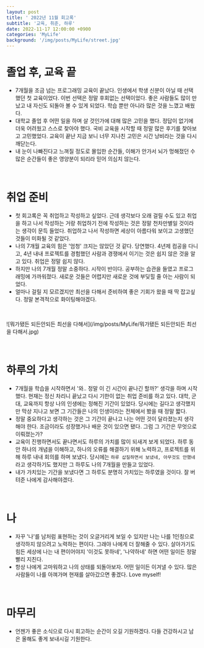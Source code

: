 ```yaml
---
layout: post
title: ' 2022년 11월 회고록'
subtitle: '교육, 취준, 하루'
date: 2022-11-17 12:00:00 +0900
categories: 'MyLife'
background: '/img/posts/MyLife/street.jpg'
---
```


# 졸업 후, 교육 끝
- 7개월을 조금 넘는 프로그래밍 교육이 끝났다. 인생에서 학생 신분이 아닐 때 선택했던 첫 교육이었다. 이번 선택은 정말 후회없는 선택이었다. 좋은 사람들도 많이 만났고 내 자신도 되돌아 볼 수 있게 되었다. 학습 뿐만 아니라 많은 것을 느꼈고 배웠다. 
- 대학교 졸업 후 어떤 일을 하며 살 것인가에 대해 많은 고민을 했다. 정답이 없기에 더욱 어려웠고 스스로 찾아야 했다. 국비 교육을 시작할 때 정말 많은 후기를 찾아보고 고민했었다. 교육이 끝난 지금 보니 너무 지나친 고민은 시간 낭비라는 것을 다시 깨닫는다. 
- 내 눈이 나빠진다고 느껴질 정도로 몰입한 순간들, 이해가 안가서 뇌가 멍해졌던 수많은 순간들이 좋은 영양분이 되리라 믿어 의심치 않는다. 

<br>

# 취업 준비
- 첫 회고록은 꼭 취업하고 작성하고 싶었다. 근데 생각보다 오래 걸릴 수도 있고 취업을 하고 나서 작성하는 거랑 취업하기 전에 작성하는 것은 정말 천차만별일 것이라는 생각이 문득 들었다. 취업하고 나서 작성하면 세상이 아름다워 보이고 고생했던 것들이 미화될 것 같았다. 
- 나의 7개월 교육의 힘은 '엄청' 크지는 않았던 것 같다. 당연했다. 4년제 컴공을 다니고, 4년 내내 프로젝트를 경험했던 사람과 경쟁에서 이기는 것은 쉽지 않은 것을 알고 있다. 취업은 정말 쉽지 않다. 
- 하지만 나의 7개월 정말 소중하다. 시작이 반이다. 공부하는 습관을 들였고 프로그래밍에 가까워졌다. 새로운 것들은 어렵지만 새로운 것에 부딪힐 줄 아는 사람이 되었다. 
- 얼마나 걸릴 지 모르겠지만 최선을 다해서 준비하여 좋은 기회가 왔을 때 딱 잡고싶다. 정말 본격적으로 화이팅해야겠다.

<br>

![뭐가됐든 되든안되든 최선을 다해서](/img/posts/MyLife/뭐가됐든 되든안되든 최선을 다해서.jpg)

<br>

# 하루의 가치
- 7개월을 학습을 시작하면서 '와.. 정말 이 긴 시간이 끝나긴 할까?' 생각을 하며 시작했다. 현재는 정신 차리니 끝났고 다시 기한이 없는 취업 준비를 하고 있다. 대학, 군대, 교육까지 항상 나의 인생에는 정해진 기간이 있었다. 당시에는 길다고 생각했지만 막상 지나고 보면 그 기간들은 나의 인생이라는 전체에서 봤을 때 정말 짧다. 
- 정말 중요하다고 생각하는 것은 그 기간이 끝나고 나는 어떤 것이 달라졌는지 생각해야 한다. 조금이라도 성장했거나 배운 것이 있으면 됐다. 그럼 그 기간은 무엇으로 이뤄졌는가?
- 교육이 진행하면서도 끝나면서도 하루의 가치를 많이 되새겨 보게 되었다. 하루 동안 하나의 개념을 이해하고, 하나의 오류를 해결하기 위해 노력하고, 프로젝트를 위해 하루 내내 회의를 하며 보냈다. 당시에는 `하루 삽질하면서 보냈네, 아무것도 안했네` 라고 생각하기도 했지만 그 하루도 나의 7개월을 만들고 있었다. 
- 내가 가치있는 기간을 보냈다면 그 하루도 분명히 가치있는 하루였을 것이다. 잘 버텨준 나에게 감사해야겠다. 

<br>

# 나
- 자꾸 '나'를 남처럼 표현하는 것이 오글거리게 보일 수 있지만 나는 나를 1인칭으로 생각하지 않으려고 노력하는 편이다. 그래야 나에게 더 잘해줄 수 있다. 살아가기도 힘든 세상에 나는 내 편이어야지 '이것도 못하네', '나약하네' 하면 어떤 일이든 정말 빨리 지친다. 
- 항상 나에게 고마워하고 나의 상태를 되돌아보자. 어떤 일이든 이겨낼 수 있다. 많은 사람들이 나를 아껴가며 현재를 살아갔으면 좋겠다. Love myself!

<br> 

# 마무리
- 언젠가 좋은 소식으로 다시 회고하는 순간이 오길 기원하겠다. 다들 건강하시고 남은 올해도 좋게 보내시길 기원한다. 